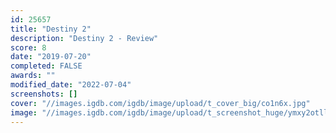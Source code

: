 ```yaml
---
id: 25657
title: "Destiny 2"
description: "Destiny 2 - Review"
score: 8
date: "2019-07-20"
completed: FALSE
awards: ""
modified_date: "2022-07-04"
screenshots: []
cover: "//images.igdb.com/igdb/image/upload/t_cover_big/co1n6x.jpg"
image: "//images.igdb.com/igdb/image/upload/t_screenshot_huge/ymxy2otllrluvcqwnyhk.jpg"
---
```

